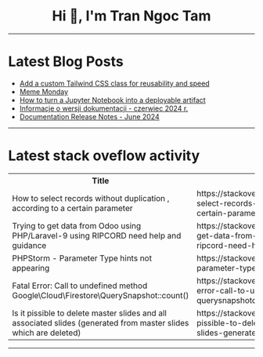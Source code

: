 <h1 align="center">Hi 👋, I'm Tran Ngoc Tam</h1>

---

# Latest Blog Posts 
<!-- BLOG-POST-LIST:START -->
- [Add a custom Tailwind CSS class for reusability and speed](https://dev.to/railsdesigner/add-a-custom-tailwind-css-class-with-for-reusability-and-speed-4k5i)
- [Meme Monday](https://dev.to/ben/meme-monday-49f9)
- [How to turn a Jupyter Notebook into a deployable artifact](https://dev.to/kitops/how-to-turn-a-jupyter-notebook-into-a-deployable-artifact-2jdl)
- [Informacje o wersji dokumentacji - czerwiec 2024 r.](https://dev.to/pubnub-pl/informacje-o-wersji-dokumentacji-czerwiec-2024-r-lni)
- [Documentation Release Notes - June 2024](https://dev.to/pubnub/documentation-release-notes-june-2024-5ap)
<!-- BLOG-POST-LIST:END -->

---

# Latest stack oveflow activity
<table>
  <tr><th>Title</th><th>Link</th></tr>
  <!-- STACKOVERFLOW:START --><tr><td>How to select records without duplication , according to a certain parameter</td><td>https://stackoverflow.com/questions/78720688/how-to-select-records-without-duplication-according-to-a-certain-parameter</td></tr><tr><td>Trying to get data from Odoo using PHP/Laravel-9 using RIPCORD need help and guidance</td><td>https://stackoverflow.com/questions/78720674/trying-to-get-data-from-odoo-using-php-laravel-9-using-ripcord-need-help-and-gui</td></tr><tr><td>PHPStorm - Parameter Type hints not appearing</td><td>https://stackoverflow.com/questions/78720575/phpstorm-parameter-type-hints-not-appearing</td></tr><tr><td>Fatal Error: Call to undefined method Google\Cloud\Firestore\QuerySnapshot::count&lpar;&rpar;</td><td>https://stackoverflow.com/questions/78720524/fatal-error-call-to-undefined-method-google-cloud-firestore-querysnapshotcoun</td></tr><tr><td>Is it pissible to delete master slides and all associated slides &lpar;generated from master slides which are deleted&rpar;</td><td>https://stackoverflow.com/questions/78720480/is-it-pissible-to-delete-master-slides-and-all-associated-slides-generated-from</td></tr><!-- STACKOVERFLOW:END -->
</table>

---


